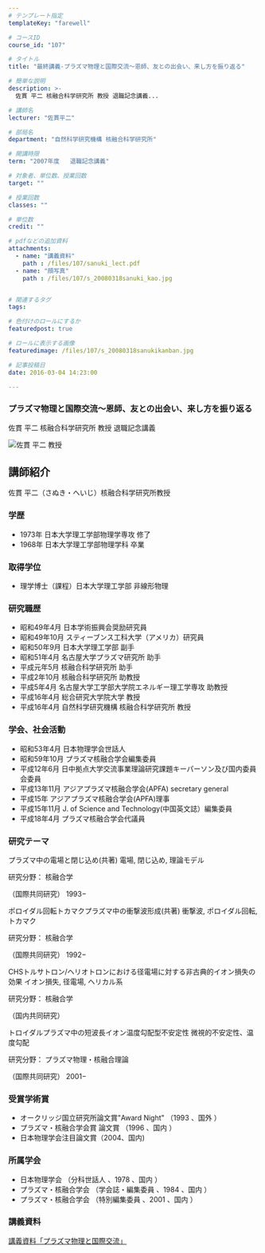 ```yaml
---
# テンプレート指定
templateKey: "farewell"

# コースID
course_id: "107"

# タイトル
title: "最終講義-プラズマ物理と国際交流〜恩師、友との出会い、来し方を振り返る"

# 簡単な説明
description: >-
  佐貫 平二 核融合科学研究所 教授 退職記念講義...

# 講師名
lecturer: "佐貫平二"

# 部局名
department: "自然科学研究機構 核融合科学研究所"

# 開講時限
term: "2007年度	退職記念講義"

# 対象者、単位数、授業回数
target: ""

# 授業回数
classes: ""

# 単位数
credit: ""

# pdfなどの追加資料
attachments: 
  - name: "講義資料" 
    path : /files/107/sanuki_lect.pdf
  - name: "顔写真" 
    path : /files/107/s_20080318sanuki_kao.jpg


# 関連するタグ
tags:

# 色付けのロールにするか
featuredpost: true

# ロールに表示する画像
featuredimage: /files/107/s_20080318sanukikanban.jpg

# 記事投稿日
date: 2016-03-04 14:23:00

---
```

### プラズマ物理と国際交流〜恩師、友との出会い、来し方を振り返る 

佐貫 平二 核融合科学研究所 教授 退職記念講義

![佐貫 平二 教授](/files/107/s_20080318sanuki_kao.jpg) 
## 講師紹介

佐貫 平二（さぬき・へいじ）核融合科学研究所教授 

### 学歴

  * 1973年 日本大学理工学部物理学専攻 修了
  * 1968年 日本大学理工学部物理学科 卒業

### 取得学位

  * 理学博士（課程）日本大学理工学部 非線形物理

### 研究職歴

  * 昭和49年4月 日本学術振興会奨励研究員
  * 昭和49年10月 スティーブンス工科大学（アメリカ）研究員
  * 昭和50年9月 日本大学理工学部 副手
  * 昭和51年4月 名古屋大学プラズマ研究所 助手
  * 平成元年5月 核融合科学研究所 助手
  * 平成2年10月 核融合科学研究所 助教授
  * 平成5年4月 名古屋大学工学部大学院エネルギー理工学専攻 助教授
  * 平成16年4月 総合研究大学院大学 教授
  * 平成16年4月 自然科学研究機構 核融合科学研究所 教授

### 学会、社会活動

  * 昭和53年4月 日本物理学会世話人
  * 昭和59年10月 プラズマ核融合学会編集委員
  * 平成12年6月 日中拠点大学交流事業理論研究課題キーパーソン及び国内委員会委員
  * 平成13年11月 アジアプラズマ核融合学会(APFA) secretary general
  * 平成15年 アジアプラズマ核融合学会(APFA)理事
  * 平成15年11月 J. of Science and Technology(中国英文誌）編集委員
  * 平成18年4月 プラズマ核融合学会代議員

### 研究テーマ

プラズマ中の電場と閉じ込め(共著) 電場, 閉じ込め, 理論モデル 

研究分野： 核融合学 

（国際共同研究） 1993−

ポロイダル回転トカマクプラズマ中の衝撃波形成(共著) 衝撃波, ポロイダル回転, トカマク

研究分野： 核融合学 

（国際共同研究） 1992−

CHSトルサトロン/ヘリオトロンにおける径電場に対する非古典的イオン損失の効果 イオン損失, 径電場, ヘリカル系 

研究分野： 核融合学 

（国内共同研究）

トロイダルプラズマ中の短波長イオン温度勾配型不安定性 微視的不安定性、温度勾配 

研究分野： プラズマ物理・核融合理論

（国際共同研究） 2001−  

### 受賞学術賞

  * オークリッジ国立研究所論文賞"Award Night" （1993 、国外 ）
  * プラズマ・核融合学会賞 論文賞 （1996 、国内 ）
  * 日本物理学会注目論文賞（2004、国内)

### 所属学会

  * 日本物理学会 （分科世話人 、1978 、国内 ）
  * プラズマ・核融合学会 （学会誌・編集委員 、1984 、国内 ）
  * プラズマ・核融合学会 （特別編集委員 、2001 、国内 ）
### 講義資料


[講義資料「プラズマ物理と国際交流」](/files/107/sanuki_lect.pdf) 
